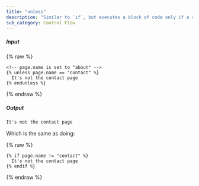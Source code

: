 ```yaml
---
title: "unless"
description: "Similar to `if`, but executes a block of code only if a certain condition is **not** met."
sub_category: Control Flow
---
```

##### Input

{% raw %}
~~~liquid
<!-- page.name is set to "about" -->
{% unless page.name == "contact" %}
  It's not the contact page
{% endunless %}
~~~
{% endraw %}

##### Output

~~~html
It's not the contact page
~~~

Which is the same as doing:

{% raw %}
~~~liquid
{% if page.name != "contact" %}
  It's not the contact page
{% endif %}
~~~
{% endraw %}
